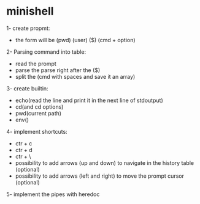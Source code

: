# minishell

1- create propmt:
* the form will be (pwd) (user) ($) (cmd + option)

2- Parsing command into table:
* read the prompt 
* parse the parse right after the ($)
* split the (cmd with spaces and save it an array)

3- create builtin:
* echo(read the line and print it in the next line of stdoutput)
* cd(and cd options)
* pwd(current path)
* env()

4- implement shortcuts:
* ctr + c
* ctr + d
* ctr + \
* possibility to add arrows (up and down) to navigate in the history table (optional)
* possibility to add arrows (left and right) to move the prompt cursor (optional)

5- implement the pipes with heredoc